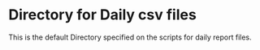 # Directory for Daily csv files

This is the default Directory specified on the scripts for daily report files. 
